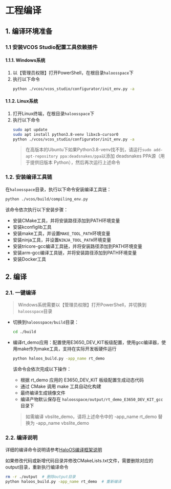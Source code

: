 # 工程编译
## 1. 编译环境准备
### 1.1 安装VCOS Studio配置工具依赖插件
#### 1.1.1. Windows系统
1. 以【管理员权限】打开PowerShell，在根目录`haloosspace`下
2. 执行以下命令
    ```bash
    python ./vcos/vcos_studio/configurator/init_env.py -a
    ```
#### 1.1.2. Linux系统
1. 打开Linux终端，在根目录`haloosspace`下
2. 执行以下命令
    ```bash
    sudo apt update
    sudo apt install python3.8-venv libxcb-cursor0
    python ./vcos/vcos_studio/configurator/init_env.py -a
    ```
    > 在高版本的Ubuntu下如果Python3.8-venv找不到，请运行`sudo add-apt-repository ppa:deadsnakes/ppa`以添加 deadsnakes PPA源（用于提供旧版本 Python），然后再次运行上述命令
### 1.2. 安装编译工具链
在`haloosspace`目录，执行以下命令安装编译工具链：
```bash
python ./vcos/build/compiling_env.py
```
该命令依次执行以下安装步骤：
- 安装CMake工具，并将安装路径添加到PATH环境变量
- 安装kconfiglib工具
- 安装make工具，并设置`MAKE_TOOL_PATH`环境变量
- 安装ninja工具，并设置`NINJA_TOOL_PATH`环境变量
- 安装tricore-gcc编译工具链，并将安装路径添加到PATH环境变量
- 安装arm-gcc编译工具链，并将安装路径添加到PATH环境变量
- 安装Docker工具

## 2. 编译
### 2.1. 一键编译

> Windows系统需要以【管理员权限】打开PowerShell，并切换到`haloosspace`目录

- 切换到`haloosspace/build`目录：
  ```bash
  cd ./build
  ```
- 编译rt_demo应用：配置使用E3650_DEV_KIT板级配置，使用gcc编译器，使用make作为make工具，支持在实际开发板硬件运行
  ```bash
  python haloos_build.py -app_name rt_demo
  ```

  该命令会依次完成以下操作：

  - 根据 rt_demo 应用的 E3650_DEV_KIT 板级配置生成动态代码
  - 通过 CMake 调用 make 工具自动化构建
  - 最终编译生成镜像文件
  - 编译产物默认保存在 `haloosspace/output/rt_demo_E3650_DEV_KIT_gcc` 目录下

  > 如需编译 vbslite_demo，请将上述命令中的 -app_name rt_demo 替换为 -app_name vbslite_demo

### 2.2. 编译说明
详细的编译命令说明请参考[HaloOS编译框架说明](https://gitee.com/haloos/build/blob/master/README.md)

如果修改代码或新增代码目录并修改CMakeLists.txt文件，需要删除对应的output目录，重新执行编译命令

```bash
rm -r ./output  # 删除output目录
python haloos_build.py -app_name rt_demo  # 重新编译
```
